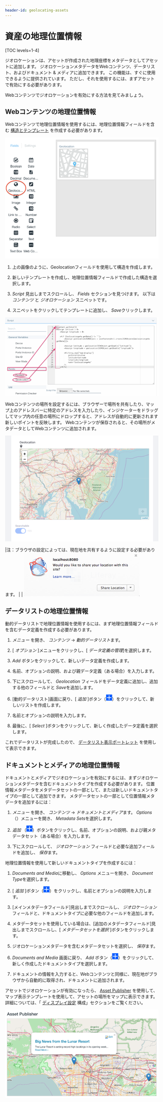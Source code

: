 ```yaml
---
header-id: geolocating-assets
---
```


# 資産の地理位置情報

[TOC levels=1-4]

ジオロケーションは、アセットが作成された地理座標をメタデータとしてアセットに追加します。 ジオロケーションメタデータをWebコンテンツ、データリスト、およびドキュメント & メディアに追加できます。 この機能は、すぐに使用できるように提供されています。 ただし、それを使用するには、まずアセットで有効にする必要があります。

Webコンテンツでジオロケーションを有効にする方法を見てみましょう。

## Webコンテンツの地理位置情報

Webコンテンツで地理位置情報を使用するには、地理位置情報フィールドを含む [構造とテンプレート](/docs/7-1/user/-/knowledge_base/u/designing-uniform-content) を作成する必要があります。

![図1：ジオロケーションフィールドを構造に追加して、Webコンテンツでジオロケーションを有効にします。](../../../images/geo-structure.png)

1.  上の画像のように、Geolocationフィールドを使用して構造を作成します。

2.  新しいテンプレートを作成し、地理位置情報フィールドで作成した構造を選択します。

3.  *Script* 見出しまでスクロールし、 *Fields* セクションを見つけます。 以下は *コンテンツ* と *ジオロケーション* スニペットです。

4.  スニペットをクリックしてテンプレートに追加し、 *Save*クリックします。

![図2：ContentおよびGeolocationスニペットを追加して、Webコンテンツテンプレートをすばやく作成します。](../../../images/web-content-geolocation-template.png)

Webコンテンツの場所を設定するには、ブラウザーで場所を共有したり、マップ上のアドレスバーに特定のアドレスを入力したり、インジケーターをドラッグしてマップ内の任意の場所にドロップすると、アドレスが自動的に更新されます新しいポイントを反映します。 Webコンテンツが保存されると、その場所がメタデータとしてWebコンテンツに追加されます。

![図3：アドレスバーに場所を入力したり、インジケーターを場所に移動したり、ブラウザーで場所を共有したりできます。](../../../images/web-content-geo-create.png)

|注：ブラウザの設定によっては、現在地を共有するように設定する必要があります。 | | ![図4：現在地を共有するようにブラウザーが構成されていることを確認します。](../../../images/share-location-dialog.png)

## データリストの地理位置情報

動的データリストで地理位置情報を使用するには、まず地理位置情報フィールドを含むデータ定義を作成する必要があります。

1.  *メニュー* を開き、 *コンテンツ* → *動的データリスト*ます。

2.  [ *オプション* ]メニューをクリックし、[ *データ定義の管理*]を選択します。

3.  *Add* ボタンをクリックして、新しいデータ定義を作成します。

4.  名前、オプションの説明、および親データ定義（ある場合）を入力します。

5.  下にスクロールして、 *Geolocation* フィールドをデータ定義に追加し、追加する他のフィールドと *Save*を追加します。

6.  [動的データリスト]画面に戻り、[ *追加* ]ボタン（![add](../../../images/icon-add.png)）をクリックして、新しいリストを作成します。

7.  名前とオプションの説明を入力します。

8.  最後に、[ *Select* ]ボタンをクリックして、新しく作成したデータ定義を選択します。

これでデータリストが完成したので、 [データリスト表示ポートレット](/docs/7-1/user/-/knowledge_base/u/creating-data-lists) を使用して表示できます。

## ドキュメントとメディアの地理位置情報

ドキュメントとメディアでジオロケーションを有効にするには、まずジオロケーションメタデータを含むドキュメントタイプを作成する必要があります。 位置情報メタデータをメタデータセットの一部として、または新しいドキュメントタイプの一部として追加できます。 メタデータセットの一部として位置情報メタデータを追加するには：

1.  *メニュー* を開き、 *コンテンツ* → *ドキュメントとメディア*ます。 *Options* （）メニューを開き、 *Metadata Sets*を選択します。

2.  *追加* （![add](../../../images/icon-add.png)）ボタンをクリックし、名前、オプションの説明、および親メタデータセット（ある場合）を入力します。

3.  下にスクロールして、 *ジオロケーション* フィールドと必要な追加フィールドを追加し、 *保存*ます。

地理位置情報を使用して新しいドキュメントタイプを作成するには：

1.  *Documents and Media*に移動し、 *Options* メニューを開き、 *Document Type*を選択します。

2.  [ *追加* ]ボタン（![add](../../../images/icon-add.png)）をクリックし、名前とオプションの説明を入力します。

3.  [メインメタデータフィールド]見出しまでスクロールし、 *ジオロケーション* フィールドと、ドキュメントタイプに必要な他のフィールドを追加します。

4.  メタデータセットを使用している場合は、[追加のメタデータフィールド]見出しまでスクロールし、[ *メタデータセットを選択* ]ボタンをクリックします。

5.  ジオロケーションメタデータを含むメタデータセットを選択し、 *保存*ます。

6.  *Documents and Media* 画面に戻り、 *Add* ボタン（![add](../../../images/icon-add.png)）をクリックして、新しく作成したドキュメントタイプを選択します。

7.  ドキュメントの情報を入力すると、Webコンテンツと同様に、現在地がブラウザから自動的に取得され、ドキュメントに追加されます。

アセットでジオロケーションが有効になったら、 [Asset Publisher](/docs/7-1/user/-/knowledge_base/u/publishing-assets) を使用して、マップ表示テンプレートを使用して、アセットの場所をマップに表示できます。 詳細については、「 [ディスプレイ設定](/docs/7-1/user/-/knowledge_base/u/configuring-display-settings) 構成」セクションをご覧ください。

![図5：Asset Publisherは、ジオロケーションされたアセットをマップに表示できます。](../../../images/geo-map.png)
